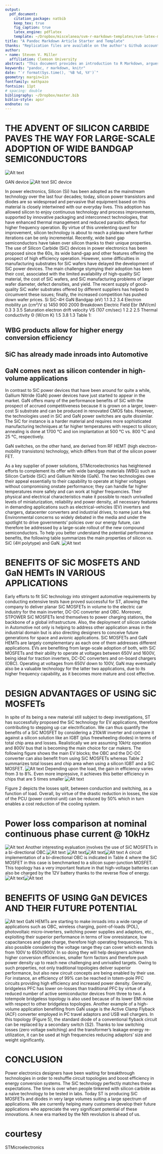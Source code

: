 ```yaml
---
output: 
  pdf_document:
    citation_package: natbib
    keep_tex: true
    fig_caption: true
    latex_engine: pdflatex
    template: ~/Dropbox/miscelanea/svm-r-markdown-templates/svm-latex-ms.tex
title: "A Pandoc Markdown Article Starter and Template"
thanks: "Replication files are available on the author's Github account (http://github.com/svmiller). **Current version**: `r format(Sys.time(), '%B %d, %Y')`; **Corresponding author**: svmille@clemson.edu."
author:
- name: Steven V. Miller
  affiliation: Clemson University
abstract: "This document provides an introduction to R Markdown, argues for its benefits, and presents a sample manuscript template intended for an academic audience. I include basic syntax to R Markdown and a minimal working example of how the analysis itself can be conducted within R with the `knitr` package."
keywords: "pandoc, r markdown, knitr"
date: "`r format(Sys.time(), '%B %d, %Y')`"
geometry: margin=1in
fontfamily: mathpazo
fontsize: 11pt
# spacing: double
bibliography: ~/Dropbox/master.bib
biblio-style: apsr
endnote: no
---
```


# THE ADVENT OF SILICON CARBIDE PAVES THE WAY FOR LARGE-SCALE ADOPTION OF WIDE BANDGAP SEMICONDUCTORS
![Alt text](r.jpg)

GAN device 
![Alt text](s.jpg)
SIC device

In power electronics, Silicon (Si) has been adopted as the mainstream technology over the last four decades; today, silicon
power transistors and diodes are so widespread and pervasive that equipment based on this material is closely intertwined
with our everyday lives. This adoption has allowed silicon to enjoy continuous technology and process improvements,
supported by innovative packaging and interconnect technologies, that have enhanced thermal management and reduced
parasitic effects for higher frequency operation. By virtue of this unrelenting quest for improvement, silicon technology is about
to reach a plateau where further iterations can be only incremental. Recently, wide band gap semiconductors have taken over
silicon thanks to their unique properties.
The use of Silicon Carbide (SiC) devices in power electronics has been proposed since the 60s, its wide band-gap and other
features offering the prospect of high efficiency operation. However, some difficulties in manufacturing substrates for SiC
wafers have delayed the development of SiC power devices. The main challenge stymying their adoption has been their cost,
associated with the limited availability of high-quality SiC material, the cost of SiC wafers, and SiC manufacturing problems of
larger wafer diameter, defect densities, and yield. The recent supply of good-quality SiC wafer substrates offered by different
suppliers has helped to circumvent these issues; finally, the increased competition has pushed down wafer prices.
Si SiC-4H GaN
Bandgap (eV) 1.1 3.2 3.4
Electron mobility μn (cm²/V s) 1450 900 2000
Breakdown Electric Field Ebr (MV/cm) 0.3 3 3.5
Saturation electron drift velocity VS (107 cm/sec) 1 2.2 2.5
Thermal conductivity Θ (W/cm K) 1.5 3.8 1.3
Table 1:

## WBG products allow for higher energy conversion efficiency
## SiC has already made inroads into Automotive
## GaN comes next as silicon contender in high-volume applications

In contrast to SiC power devices that have been around for quite a while, Gallium Nitride (GaN) power devices have just started
to appear in the market. GaN offers many of the performance benefits of SiC with the prospect of accrued competitiveness
because it is grown on a larger, lower-cost Si substrate and can be produced in renovated CMOS fabs. However, the
technologies used in SiC and GaN power switches are quite dissimilar. The SiC for instance is a harder material and requires
more sophisticated manufacturing techniques at far higher temperatures with respect to silicon; annealing is done at 1700 °C
and ion implantation at 500 °C vs. 800 °C and 25 °C, respectively.

GaN switches, on the other hand, are derived from RF HEMT (high electron-mobility transistors) technology, which differs from
that of the silicon power FET.

As a key supplier of power solutions, STMicroelectronics has
heightened efforts to complement its offer with wide bandgap
materials (WBG) such as Silicon Carbide (SiC) and Gallium Nitride
(GaN). The two technologies owe their appeal essentially to their
capability to operate at higher voltages without compromising onstate
performance; they can handle far higher temperatures more
safely and can work at higher frequencies. Their physical and
electrical characteristics make it possible to reach unrivalled levels of
miniaturization, reliability and power density, all necessary features in
demanding applications such as electrical-vehicles (EV) inverters and
chargers, datacenter converters and industrial drives, to name just
a few. Environmental concerns so widely debated in the media and
under the spotlight to drive governments’ policies over our energy
future, can therefore be addressed by a large-scale rollout of the
new compound semiconductors. To help you better understand the
potential performance benefits, the following table summarizes the
main properties of silicon vs. SiC (4H polytype) and GaN.
![Alt text](k.jpg)

# BENEFITS OF SiC MOSFETS AND GaN HEMTs IN VARIOUS APPLICATIONS

Early efforts to fit SiC technology into stringent automotive requirements by conducting
extensive tests have proved successful for ST, allowing the company to deliver planar SiC
MOSFETs in volume to the electric car industry for the main inverter, DC-DC converter
and OBC. Moreover, STPOWER SiC MOSFETs lend themselves to power charging
stations, the backbone of a global infrastructure. Also, the deployment of silicon carbide
in Automotive not only is helping to address other application areas in the industrial
domain but is also directing designers to conceive future generations for space and
avionic applications.
SiC MOSFETs and GaN HEMTs are largely complementary as each one of them
addresses different applications. EVs are benefiting from large-scale adoption of both,
with SiC MOSFETs and their ability to operate at voltages between 650V and 1600V,
being ideal for traction inverters, DC-DC converters and on-board chargers (OBC).
Operating at voltages from 650V down to 100V, GaN may eventually also be a valuable
technology for the latter two applications, due to its higher frequency capability, as it
becomes more mature and cost effective.
# DESIGN ADVANTAGES OF USING SiC MOSFETs
In spite of its being a new material still subject to deep investigations, ST has successfully proposed the SiC technology for
EV applications, therefore contributing to stepping up car electrification. We can thus quantify the benefits of a SiC MOSFET
by considering a 210kW inverter and compare it against a silicon solution like an IGBT (plus freewheeling diodes) in terms of
total chip area and losses. Realistically we are assuming 10kHz operation and 800V bus that is becoming the main choice for
car makers. The following figure shows the main EV blocks; the OBC and the DC-DC converter can also benefit from using SiC
MOSFETs whereas Table 2 summarizes total losses and chip area when using a silicon IGBT and a SiC MOSFET.
![Alt text](l.jpg)
Depending upon the load, the gain in efficiency varies from 3 to 8%. Even more impressive, it achieves this better efficiency in
chips that are 5 times smaller
![Alt text](m.jpg)

Figure 2 depicts the losses split, between conduction and switching, as a function of load. Overall, by virtue of the drastic
reduction in losses, the size of the PCU (power control unit) can be reduced by 50% which in turn enables a cost reduction of
the cooling system.

# Power loss comparison at nominal continuous phase current @ 10kHz
![Alt text](n.jpg)
Another interesting evaluation involves the use of SiC MOSFETs in a bi-directional OBC.![Alt text](../build/o.jpg)
![Alt text](../build/p.jpg)![Alt text](o.jpg)![Alt text](p.jpg)
A circuit implementation of a bi-directional OBC is indicated in Table 4 where the SiC MOSFET in this case is benchmarked to
a silicon super-junction MOSFET. This topology has a very important feature in that high-voltage batteries can also be charged
by the 12V battery thanks to the reverse flow of energy.
![Alt text](../build/q.jpg)![Alt text](q.jpg)
# BENEFITS OF USING GaN DEVICES AND THEIR FUTURE POTENTIAL
![Alt text](t.jpg)
GaN HEMTs are starting to make inroads into a wide range of applications such as OBC,
wireless charging, point-of-loads (POL), photovoltaic micro-inverters, switching power
supplies and adaptors, etc., exploiting their superior performance in terms of low onresistance,
low capacitances and gate charge, therefore high operating frequencies. This
is also possible considering the voltage range they can cover which extends from 100V
to 650V/900V. In so doing they will help designers achieve higher conversion efficiencies,
smaller form factors and therefore push power density up to reach new challenging and
unrivalled targets.
Owing to such properties, not only traditional topologies deliver superior performance,
but also new circuit concepts are being enabled by their use. For instance, an efficiency
of 99% can be reached in totem-pole PFC circuits providing high efficiency and increased
power density. Generally, bridgeless PFC has lower on-losses than traditional PFC by
virtue of a reduced number of active semiconductor devices from three to two. A totempole
bridgeless topology is also used because of its lower EMI noise with respect to other
bridgeless topologies.
Another example of a high-volume application benefiting from GaN usage is the Active
Clamp Flyback (ACF) converter employed in PC travel adaptors and USB wall chargers.
In this topology (Figure 5), the standard diode of a conventional flyback circuit can
be replaced by a secondary switch (S2). Thanks to low switching losses (zero voltage
switching) and the transformer’s leakage energy re-utilization, it can be used at high
frequencies reducing adaptors’ size and weight significantly.

 # CONCLUSION
Power electronics designers have been waiting for breakthrough technologies in order to reshuffle circuit topologies and boost
efficiency in energy conversion systems. The SiC technology perfectly matches these expectations. The time is over when
people tinkered with silicon carbide as a naïve technology to be tested in labs. Today ST is producing SiC MOSFETs and
diodes in very large volumes suiting a large spectrum of applications. We are currently helping many customers develop their
future applications who appreciate the very significant potential of these innovations. A new era marked by the Nth revolution
is ahead of us.



 # courtesy
STMicroelectronics
